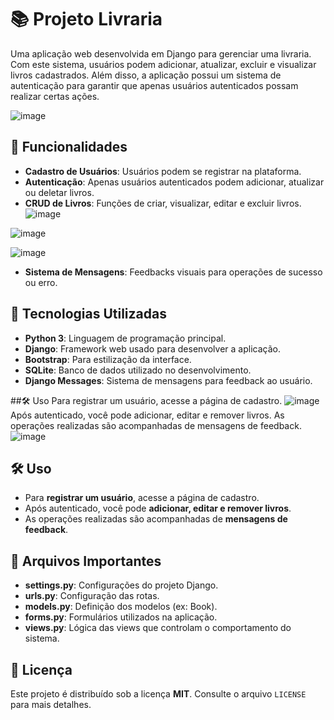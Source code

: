 # 📚 Projeto Livraria

Uma aplicação web desenvolvida em Django para gerenciar uma livraria. Com este sistema, usuários podem adicionar, atualizar, excluir e visualizar livros cadastrados. Além disso, a aplicação possui um sistema de autenticação para garantir que apenas usuários autenticados possam realizar certas ações.

![image](https://github.com/user-attachments/assets/128bcaa5-a2c3-42fb-8d40-e33fe6195a27)


## 📝 Funcionalidades

- **Cadastro de Usuários**: Usuários podem se registrar na plataforma.
- **Autenticação**: Apenas usuários autenticados podem adicionar, atualizar ou deletar livros.
- **CRUD de Livros**: Funções de criar, visualizar, editar e excluir livros.
![image](https://github.com/user-attachments/assets/c51c492d-422f-42f7-b3b3-69e5e523cfd6)

![image](https://github.com/user-attachments/assets/3e1f09e9-a343-484f-b1e6-b9210dace623)

![image](https://github.com/user-attachments/assets/f61456da-fb4b-4ddb-9cf3-06294d20710b)



- **Sistema de Mensagens**: Feedbacks visuais para operações de sucesso ou erro.

## 🚀 Tecnologias Utilizadas

- **Python 3**: Linguagem de programação principal.
- **Django**: Framework web usado para desenvolver a aplicação.
- **Bootstrap**: Para estilização da interface.
- **SQLite**: Banco de dados utilizado no desenvolvimento.
- **Django Messages**: Sistema de mensagens para feedback ao usuário.

##🛠️ Uso
Para registrar um usuário, acesse a página de cadastro.
![image](https://github.com/user-attachments/assets/d0baeb67-720d-4e27-aed6-d40d5aa64abe)
Após autenticado, você pode adicionar, editar e remover livros.
As operações realizadas são acompanhadas de mensagens de feedback.
![image](https://github.com/user-attachments/assets/700962ec-ada1-4664-8b78-27a36526b90e)





## 🛠️ Uso

- Para **registrar um usuário**, acesse a página de cadastro.
- Após autenticado, você pode **adicionar, editar e remover livros**.
- As operações realizadas são acompanhadas de **mensagens de feedback**.




## 📄 Arquivos Importantes

- **settings.py**: Configurações do projeto Django.
- **urls.py**: Configuração das rotas.
- **models.py**: Definição dos modelos (ex: Book).
- **forms.py**: Formulários utilizados na aplicação.
- **views.py**: Lógica das views que controlam o comportamento do sistema.

## 📜 Licença

Este projeto é distribuído sob a licença **MIT**. Consulte o arquivo `LICENSE` para mais detalhes.

